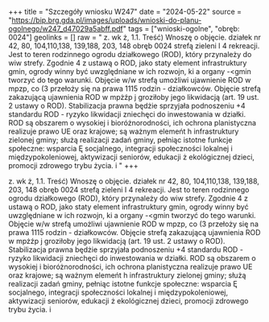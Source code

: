 +++
title = "Szczegóły wniosku W247"
date = "2024-05-22"
source = "https://bip.brg.gda.pl/images/uploads/wnioski-do-planu-ogolnego/w247_d47029a5abff.pdf"
tags = ["wnioski-ogolne", "obręb: 0024"]
geolinks = []
raw = " z. wk  ż, 1.1. Treść) Wnoszę o objęcie. działek nr 42, 80, 104,110,138, 139,188, 203, 148 obręb 0024 strefą zieleni I 4 rekreacji. Jest to teren rodzinnego ogrodu działkowego (ROD), który przynależy do wiw strefy. Zgodnie 4 z ustawą o ROD, jako staty element infrastruktury gmin, ogrody winny być uwzględniane w ich rozwojn, ki a organy -<gmin tworzyć do tego warunki. Objęcie w/w strefą umożliwi ujawnienie ROD w mpzp, co (3 przełoży się na prawa 1115 rodzin - działkowców. Objęcie strefą zakazującą ujawnienia ROD w mpżźp j groziłoby jego likwidacją (art. 19 ust. 2 ustawy o ROD). Stabilizacja prawna będżie sprzyjała podnoszeniu +4 standardu ROD - ryzyko likwidacji zniechęci do inwestowania w działki. ROD są obszarem o wysokiej i bioróżnorodności, ich ochrona planistyczna realizuje prawo UE oraz krajowe; są ważnym elemeńt h infrastruktury zielonej gminy; służą realizacji zadań gminy, pełniąc istotne funkcje społeczne: wsparcia Ę socjalnego, integracji społeczności lokalnej i międzypokoleniowej, aktywizacji seniorów, edukacji ż ekológicznej dzieci, promocji zdrowego trybu życia. i "
+++

 z. wk 
ż, 1.1. Treść) Wnoszę o objęcie. działek nr 42, 80, 104,110,138, 139,188, 203, 148 obręb 0024 strefą zieleni I
4 rekreacji. Jest to teren rodzinnego ogrodu działkowego (ROD), który przynależy do wiw strefy. Zgodnie
4 z ustawą o ROD, jako staty element infrastruktury gmin, ogrody winny być uwzględniane w ich rozwojn,
ki a organy -<gmin tworzyć do tego warunki. Objęcie w/w strefą umożliwi ujawnienie ROD w mpzp, co
(3 przełoży się na prawa 1115 rodzin - działkowców. Objęcie strefą zakazującą ujawnienia ROD w mpżźp
j groziłoby jego likwidacją (art. 19 ust. 2 ustawy o ROD). Stabilizacja prawna będżie sprzyjała podnoszeniu
+4 standardu ROD - ryzyko likwidacji zniechęci do inwestowania w działki. ROD są obszarem o wysokiej
i bioróżnorodności, ich ochrona planistyczna realizuje prawo UE oraz krajowe; są ważnym elemeńt
h infrastruktury zielonej gminy; służą realizacji zadań gminy, pełniąc istotne funkcje społeczne: wsparcia
Ę socjalnego, integracji społeczności lokalnej i międzypokoleniowej, aktywizacji seniorów, edukacji
ż ekológicznej dzieci, promocji zdrowego trybu życia.
i 


